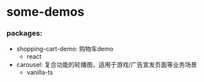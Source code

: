 # some-demos

### packages:
* shopping-cart-demo: 购物车demo
  * react
* carousel: 复合功能的轮播图，适用于游戏/广告宣发页面等业务场景
  * vanilla-ts
